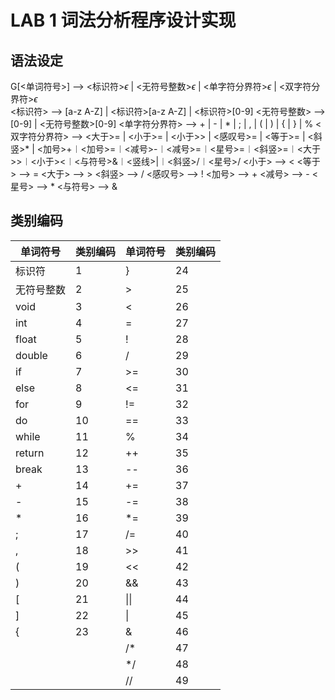# LAB 1 词法分析程序设计实现
## 语法设定
G[<单词符号>] --> <标识符>$\epsilon$ | <无符号整数>$\epsilon$ | <单字符分界符>$\epsilon$ | <双字符分界符>$\epsilon$  
<标识符> --> [a-z A-Z] | <标识符>[a-z A-Z] | <标识符>[0-9]
<无符号整数> --> [0-9] | <无符号整数>[0-9]
<单字符分界符> --> + | - | * | ; | , | ( | ) | { | } | %
<双字符分界符> --> <大于>= | <小于>= | <小于>> | <感叹号>= | <等于>= | <斜竖>* | <加号>+︱<加号>=︱<减号>-︱<减号>=︱<星号>=︱<斜竖>=︱<大于>>︱<小于><︱<与符号>&︱<竖线>|︱<斜竖>/︱<星号>/
<小于> --> <
<等于> --> =
<大于> --> >
<斜竖> --> /
<感叹号> --> !
<加号> --> +
<减号> --> -
<星号> --> *
<与符号> --> &

## 类别编码
| 单词符号 | 类别编码 | 单词符号 | 类别编码 |
|---|---|---|---|
|标识符|1|}|24|
|无符号整数|2|>|25|
|void|3|<|26|
|int|4|=|27|
|float|5|!|28|
|double|6|/|29|
|if|7|>=|30|
|else|8|<=|31|
|for|9|!=|32|
|do|10|==|33|
|while|11|%|34|
|return|12|++|35|
|break|13|--|36|
|+|14|+=|37|
|-|15|-=|38|
|*|16|*=|39|
|;|17|/=|40|
|,|18|>>|41|
|(|19|<<|42|
|)|20|&&|43|
|[|21|\|\||44|
|]|22|\||45|
|{|23|&|46|
| | |/*|47|
| | |*/|48|
| | |//|49|